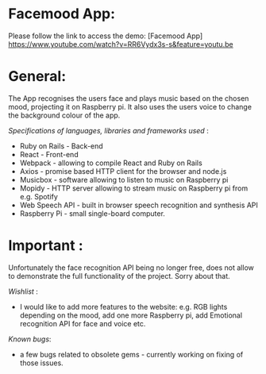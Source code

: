 # Facemood App:
Please follow the link to access the demo:
[Facemood App]
https://www.youtube.com/watch?v=RR6Vydx3s-s&feature=youtu.be

# General:
The App recognises the users face and plays music based on the chosen mood, projecting it on Raspberry pi. It also uses the users voice to change the background colour of the app.



_Specifications of languages, libraries and frameworks used_ :
- Ruby on Rails - Back-end 
- React - Front-end 
- Webpack - allowing to compile React and Ruby on Rails 
- Axios - promise based HTTP client for the browser and node.js 
- Musicbox - software allowing to listen to music on Raspberry pi 
- Mopidy - HTTP server allowing to stream music on Raspberry pi from e.g. Spotify 
- Web Speech API - built in browser speech recognition and synthesis API 
- Raspberry Pi - small single-board computer. 

 # Important : 
 Unfortunately the face recognition API being no longer free, does not allow to demonstrate the full functionality of the project. Sorry about that. 

_Wishlist_ : 
- I would like to add more features to the website: e.g. RGB lights depending on the mood, add one more Raspberry pi, add Emotional recognition API for face and voice etc. 

_Known bugs_:
- a few bugs related to obsolete gems - currently working on fixing of those issues.
